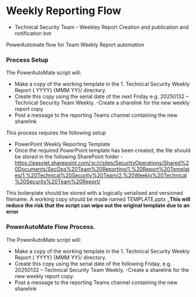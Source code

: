 # Weekly Reporting Flow 

- Technical Security Team - Weekley Report Creation and publication and notification bot

PowerAutomate flow for Team Weekly Report automation


### Process Setup

The PowerAutoMate script will: 
- Make a copy of the working template in the 1. Technical Security Weekly Report { YYYY} {MMM YY}/ directory.
- Create this copy using the serial date of the next Friday e.g. 20250132 – Technical Security Team Weekly.
-Create a sharelink for the new weekly report copy.
- Post a message to the reporting Teams channel containing the new sharelink


This process  requires the following setup
-	PowerPoint Weekly Reporting Template
-	Once the required PowerPoint template has been created, the file should be stored in the following SharePoint folder -  https://easyjet.sharepoint.com/:p:/r/sites/SecurityOperations/Shared%20Documents/SecOps%20Team%20Reporting/1.%20Report%20Templates/1.%20Technical%20Security%20Team/2.%20Weekly%20Technical%20Security%20Team%20Report/ 

This boilerplate should be stored with a logically serialised and versioned filename.
A working copy should be made named TEMPLATE.pptx 
___This will reduce the risk that the script can wipe out the original template due to an error__

### PowerAutoMate Flow Process.
The PowerAutoMate script will: 
- Make a copy of the working template in the 1. Technical Security Weekly Report { YYYY} {MMM YY}/ directory.
- Create this copy using the serial date of the following Friday, e.g. 20250132 – Technical Security Team Weekly.
-Create a sharelink for the new weekly report copy.
- Post a message to the reporting Teams channel containing the new sharelink
	
